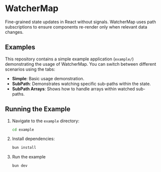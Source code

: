 # WatcherMap

Fine-grained state updates in React without signals. WatcherMap uses path subscriptions to ensure components re-render only when relevant data changes.

## Examples

This repository contains a simple example application (`example/`) demonstrating the usage of WatcherMap. You can switch between different scenarios using the tabs:

-   **Simple**: Basic usage demonstration.
-   **SubPath**: Demonstrates watching specific sub-paths within the state.
-   **SubPath Arrays**: Shows how to handle arrays within watched sub-paths.

## Running the Example

1.  Navigate to the `example` directory:
    ```bash
    cd example
    ```
2.  Install dependencies:
    ```bash
    bun install
    ```
3.  Run the example
    ```bash
    bun dev
    ```

